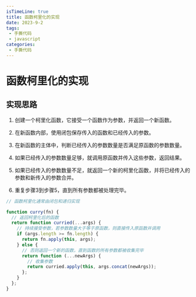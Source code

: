```yaml
---
isTimeLine: true
title: 函数柯里化的实现
date: 2023-9-2
tags:
 - 手撕代码
 - javascript
categories:
 - 手撕代码
---
```

# 函数柯里化的实现

## 实现思路

1. 创建一个柯里化函数，它接受一个函数作为参数，并返回一个新函数。

2. 在新函数内部，使用闭包保存传入的函数和已经传入的参数。

3. 在新函数的主体中，判断已经传入的参数数量是否满足原函数的参数数量。

4. 如果已经传入的参数数量足够，就调用原函数并传入这些参数，返回结果。

5. 如果已经传入的参数数量不足，就返回一个新的柯里化函数，并将已经传入的参数和新传入的参数合并。

6. 重复步骤3到步骤5，直到所有参数都被处理完毕。

```js
// 函数柯里化通常由闭包和递归实现

function curry(fn) {
  // 返回柯里化后的函数
  return function curried(...args) {
    // 持续接受参数，若参数数量大于等于原函数，则直接传入原函数并调用
    if (args.length >= fn.length) {
      return fn.apply(this, args);
    } else {
      // 否则返回一个新的函数，直到函数的所有参数都被收集完毕
      return function (...newArgs) {
        // 收集参数
        return curried.apply(this, args.concat(newArgs));
      };
    }
  };
}
```
